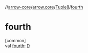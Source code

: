 //[arrow-core](../../../index.md)/[arrow.core](../index.md)/[Tuple8](index.md)/[fourth](fourth.md)

# fourth

[common]\
val [fourth](fourth.md): [D](index.md)
